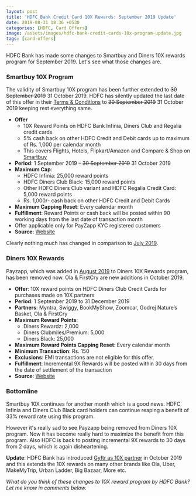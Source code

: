 ```yaml
---
layout: post
title: 'HDFC Bank Credit Card 10X Rewards: September 2019 Update'
date: 2019-08-31 18:36 +0530
categories: [HDFC, Card Offers]
image: /assets/images/hdfc-bank-credit-cards-10x-program-update.jpg
tags: [card-offers]
---
```


HDFC Bank has made some changes to Smartbuy and Diners 10X rewards program for September 2019. Let's see what those changes are.

### Smartbuy 10X Program

The validity of Smartbuy 10X program has been further extended to ~~30 September 2019~~ 31 October 2019. HDFC has silently updated the last date of this offer in their [Terms & Conditions](https://offers.smartbuy.hdfcbank.com/offer_details/12768) to ~~30 September 2019~~ 31 October 2019 keeping rest everything same.

- **Offer**
  - 10X Reward Points on HDFC Bank Infinia, Diners Club and Regalia credit cards
  - 5% cash back on other HDFC Credit and Debit cards up to maximum of Rs. 1,000 per calendar month
  - This covers Flights, Hotels, Flipkart/Amazon and Compare & Shop on [Smartbuy](https://offers.smartbuy.hdfcbank.com)
- **Period**: 1 September 2019 – ~~30 September 2019~~ 31 October 2019
- **Maximum Cap**:
  - HDFC Infinia: 25,000 reward points
  - HDFC Diners Club Black: 15,000 reward points
  - Other HDFC Diners Club variant and HDFC Regalia Credit Card: 5,000 reward points
  - Rs. 1,000/- cash back on other HDFC Credit and Debit Cards
- **Maximum Capping Reset**: Every calendar month
- **Fulfillment**: Reward Points or cash back will be posted within 90 working days from the last date of transaction month
- Offer applicable only for PayZapp KYC registered customers
- **Source**: [Website](https://offers.smartbuy.hdfcbank.com/offer_details/12768)

Clearly nothing much has changed in comparison to [July 2019](/hdfc-smartbuy-10x-program-july-2019-update/).

### Diners 10X Rewards

Payzapp, which was added in [August 2019](/hdfc-diners-club-10x-rewards-program-august-2019-update/) to Diners 10X Rewards program, has been removed now. Ola & FirstCry are new additions in October 2019.

- **Offer**: 10X reward points on HDFC Diners Club Credit Cards for purchases made on 10X partners
- **Period**: 1 September 2019 to 31 December 2019
- **Partners**: Myntra, Swiggy, BookMyShow, Zoomcar, Godrej Nature’s Basket, Ola & FirstCry
- **Maximum Reward Points**:
  - Diners Rewardz: 2,000
  - Diners Clubmiles/Premium: 5,000
  - Diners Black: 25,000
- **Maximum Reward Points Capping Reset**: Every calendar month
- **Minimum Transaction**: Rs. 150
- **Exclusions**: EMI transactions are not eligible for this offer.
- **Fulfillment**: Incremental 9X Rewards will be posted within 30 days from the date of settlement of the transaction
- **Source**: [Website](https://www.hdfcbankdinersclub.com/privilege)

### Bottomline

Smartbuy 10X continues for another month which is a good news. HDFC Infinia and Diners Club Black card holders can continue reaping a benefit of 33% reward rate using this program.

However it's really sad to see Payzapp being removed from Diners 10X program. Now it has become really hard to maximize the benefit from this program. Also HDFC is back to posting incremental 9X rewards to 30 days from 2 days, which is again disheartening.

**Update**: HDFC Bank has introduced [Gyftr as 10X partner](/10x-rewards-on-gift-vouchers-using-hdfc-bank-credit-cards/) in October 2019 and this extends the 10X rewards on many other brands like Ola, Uber, MakeMyTrip, Urban Ladder, Big Bazaar, More etc.

_What do you think of these changes to 10X reward program by HDFC Bank? Let me know in comments below._
